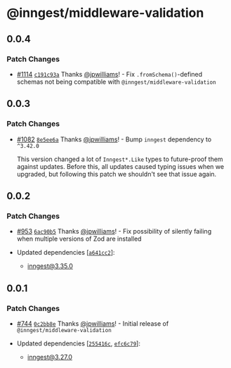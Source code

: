 # @inngest/middleware-validation

## 0.0.4

### Patch Changes

- [#1114](https://github.com/inngest/inngest-js/pull/1114) [`c191c93a`](https://github.com/inngest/inngest-js/commit/c191c93a58f86a7354155e38b1e5316f167337f3) Thanks [@jpwilliams](https://github.com/jpwilliams)! - Fix `.fromSchema()`-defined schemas not being compatible with `@inngest/middleware-validation`

## 0.0.3

### Patch Changes

- [#1082](https://github.com/inngest/inngest-js/pull/1082) [`8e5ee6a`](https://github.com/inngest/inngest-js/commit/8e5ee6a7f543a30f4271c3eea98efc24e7ed7d23) Thanks [@jpwilliams](https://github.com/jpwilliams)! - Bump `inngest` dependency to `^3.42.0`

  This version changed a lot of `Inngest*.Like` types to future-proof them against updates.
  Before this, all updates caused typing issues when we upgraded, but following this patch we shouldn't see that issue again.

## 0.0.2

### Patch Changes

- [#953](https://github.com/inngest/inngest-js/pull/953) [`6ac90b5`](https://github.com/inngest/inngest-js/commit/6ac90b5680c8f4f7dbe9fcdc3c6fda3a5d4e284c) Thanks [@jpwilliams](https://github.com/jpwilliams)! - Fix possibility of silently failing when multiple versions of Zod are installed

- Updated dependencies [[`a641cc2`](https://github.com/inngest/inngest-js/commit/a641cc219846a2c6ef66ad62fb371725555e7caa)]:
  - inngest@3.35.0

## 0.0.1

### Patch Changes

- [#744](https://github.com/inngest/inngest-js/pull/744) [`0c2bb8e`](https://github.com/inngest/inngest-js/commit/0c2bb8e048f39500e25ed0b521db210bbc4a757d) Thanks [@jpwilliams](https://github.com/jpwilliams)! - Initial release of `@inngest/middleware-validation`

- Updated dependencies [[`255416c`](https://github.com/inngest/inngest-js/commit/255416c4478ac367381da0c166b6762056d94e1d), [`efc6c79`](https://github.com/inngest/inngest-js/commit/efc6c79d5a1baf7a011396b8406aea4982f03778)]:
  - inngest@3.27.0

